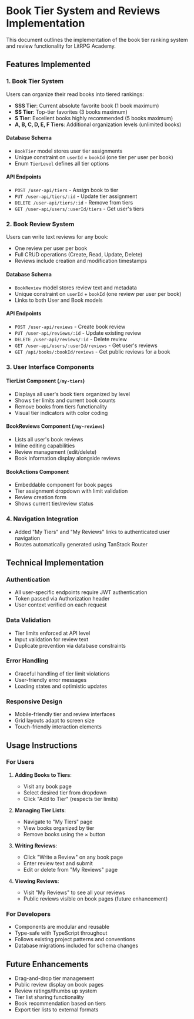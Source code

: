 # Book Tier System and Reviews Implementation

This document outlines the implementation of the book tier ranking system and review functionality for LitRPG Academy.

## Features Implemented

### 1. Book Tier System
Users can organize their read books into tiered rankings:

- **SSS Tier**: Current absolute favorite book (1 book maximum)
- **SS Tier**: Top-tier favorites (3 books maximum)  
- **S Tier**: Excellent books highly recommended (5 books maximum)
- **A, B, C, D, E, F Tiers**: Additional organization levels (unlimited books)

#### Database Schema
- `BookTier` model stores user tier assignments
- Unique constraint on `userId` + `bookId` (one tier per user per book)
- Enum `TierLevel` defines all tier options

#### API Endpoints
- `POST /user-api/tiers` - Assign book to tier
- `PUT /user-api/tiers/:id` - Update tier assignment
- `DELETE /user-api/tiers/:id` - Remove from tiers
- `GET /user-api/users/:userId/tiers` - Get user's tiers

### 2. Book Review System
Users can write text reviews for any book:

- One review per user per book
- Full CRUD operations (Create, Read, Update, Delete)
- Reviews include creation and modification timestamps

#### Database Schema
- `BookReview` model stores review text and metadata
- Unique constraint on `userId` + `bookId` (one review per user per book)
- Links to both User and Book models

#### API Endpoints
- `POST /user-api/reviews` - Create book review
- `PUT /user-api/reviews/:id` - Update existing review
- `DELETE /user-api/reviews/:id` - Delete review
- `GET /user-api/users/:userId/reviews` - Get user's reviews
- `GET /api/books/:bookId/reviews` - Get public reviews for a book

### 3. User Interface Components

#### TierList Component (`/my-tiers`)
- Displays all user's book tiers organized by level
- Shows tier limits and current book counts
- Remove books from tiers functionality
- Visual tier indicators with color coding

#### BookReviews Component (`/my-reviews`)
- Lists all user's book reviews
- Inline editing capabilities
- Review management (edit/delete)
- Book information display alongside reviews

#### BookActions Component
- Embeddable component for book pages
- Tier assignment dropdown with limit validation
- Review creation form
- Shows current tier/review status

### 4. Navigation Integration
- Added "My Tiers" and "My Reviews" links to authenticated user navigation
- Routes automatically generated using TanStack Router

## Technical Implementation

### Authentication
- All user-specific endpoints require JWT authentication
- Token passed via Authorization header
- User context verified on each request

### Data Validation
- Tier limits enforced at API level
- Input validation for review text
- Duplicate prevention via database constraints

### Error Handling
- Graceful handling of tier limit violations
- User-friendly error messages
- Loading states and optimistic updates

### Responsive Design
- Mobile-friendly tier and review interfaces
- Grid layouts adapt to screen size
- Touch-friendly interaction elements

## Usage Instructions

### For Users
1. **Adding Books to Tiers**:
   - Visit any book page
   - Select desired tier from dropdown
   - Click "Add to Tier" (respects tier limits)

2. **Managing Tier Lists**:
   - Navigate to "My Tiers" page
   - View books organized by tier
   - Remove books using the × button

3. **Writing Reviews**:
   - Click "Write a Review" on any book page
   - Enter review text and submit
   - Edit or delete from "My Reviews" page

4. **Viewing Reviews**:
   - Visit "My Reviews" to see all your reviews
   - Public reviews visible on book pages (future enhancement)

### For Developers
- Components are modular and reusable
- Type-safe with TypeScript throughout
- Follows existing project patterns and conventions
- Database migrations included for schema changes

## Future Enhancements
- Drag-and-drop tier management
- Public review display on book pages
- Review ratings/thumbs up system
- Tier list sharing functionality
- Book recommendation based on tiers
- Export tier lists to external formats 